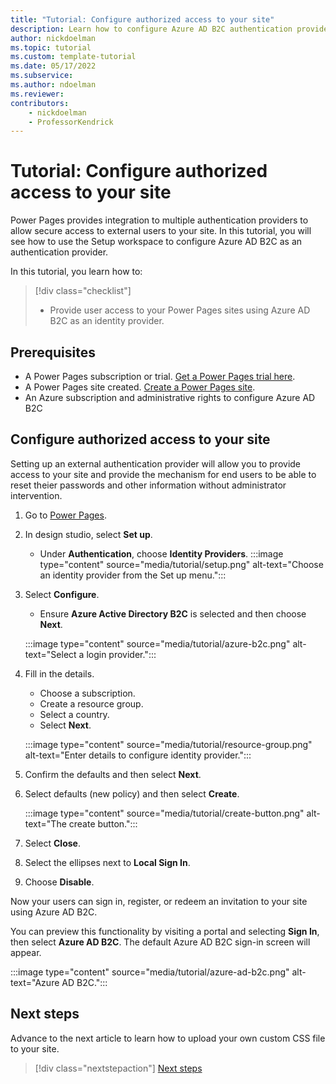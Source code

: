 ```yaml
---
title: "Tutorial: Configure authorized access to your site"
description: Learn how to configure Azure AD B2C authentication provider to your Power Pages site.
author: nickdoelman
ms.topic: tutorial
ms.custom: template-tutorial
ms.date: 05/17/2022
ms.subservice:
ms.author: ndoelman 
ms.reviewer: 
contributors:
    - nickdoelman
    - ProfessorKendrick
---
```


# Tutorial: Configure authorized access to your site

Power Pages provides integration to multiple authentication providers to allow secure access to external users to your site. In this tutorial, you will see how to use the Setup workspace to configure Azure AD B2C as an authentication provider.

In this tutorial, you learn how to:

> [!div class="checklist"]
> * Provide user access to your Power Pages sites using Azure AD B2C as an identity provider.

## Prerequisites

- A Power Pages subscription or trial. [Get a Power Pages trial here](trial-signup.md).
- A Power Pages site created. [Create a Power Pages site](create-manage.md).
- An Azure subscription and administrative rights to configure Azure AD B2C

## Configure authorized access to your site

Setting up an external authentication provider will allow you to provide access to your site and provide the mechanism for end users to be able to reset theier passwords and other information without administrator intervention.

1. Go to [Power Pages](https://make.powerpages.microsoft.com/).

1. In design studio, select **Set up**.  
    - Under **Authentication**, choose **Identity Providers**.
    :::image type="content" source="media/tutorial/setup.png" alt-text="Choose an identity provider from the Set up menu.":::

1. Select **Configure**.

    - Ensure **Azure Active Directory B2C** is selected and then choose **Next**.

    :::image type="content" source="media/tutorial/azure-b2c.png" alt-text="Select a login provider.":::

1. Fill in the details.

    - Choose a subscription.
    - Create a resource group.
    - Select a country.
    - Select **Next**.

    :::image type="content" source="media/tutorial/resource-group.png" alt-text="Enter details to configure identity provider.":::

1. Confirm the defaults and then select **Next**.

1. Select defaults (new policy) and then select **Create**.

    :::image type="content" source="media/tutorial/create-button.png" alt-text="The create button.":::

1. Select **Close**.

1. Select the ellipses next to **Local Sign In**.

1. Choose **Disable**.

Now your users can sign in, register, or redeem an invitation to your site using Azure AD B2C.  

You can preview this functionality by visiting a portal and selecting **Sign In**, then select **Azure AD B2C**.  The default Azure AD B2C sign-in screen will appear.

:::image type="content" source="media/tutorial/azure-ad-b2c.png" alt-text="Azure AD B2C.":::

## Next steps

Advance to the next article to learn how to upload your own custom CSS file to your site.
> [!div class="nextstepaction"]
> [Next steps](tutorial-add-custom-style.md)

